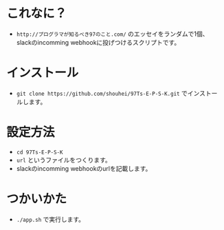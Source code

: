 # これなに？

* `http://プログラマが知るべき97のこと.com/` のエッセイをランダムで1個、slackのincomming webhookに投げつけるスクリプトです。

# インストール

* `git clone https://github.com/shouhei/97Ts-E-P-S-K.git` でインストールします。

# 設定方法

* `cd 97Ts-E-P-S-K`
* `url` というファイルをつくります。
* slackのincomming webhookのurlを記載します。

# つかいかた

* `./app.sh` で実行します。
